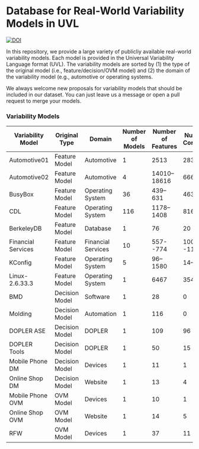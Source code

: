 # Database for Real-World Variability Models in UVL


[![DOI](https://zenodo.org/badge/346675134.svg)](https://zenodo.org/badge/latestdoi/346675134)


In this repository, we provide a large variety of publicliy available real-world variability models. Each model is provided in the Universal Variability Language format (UVL). The variability models are sorted by (1) the type of the original model (i.e., feature/decision/OVM model) and (2) the domain of the variability model (e.g., automotive or operating systems.

We always welcome new proposals for variability models that should be included in our dataset. You can just leave us a message or open a pull request to merge your models.

### Variability Models
|Variability Model |Original Type |Domain            |Number of Models|Number of Features|Number of Constraints|
|------------------|--------------|------------------|--------------|----------------|-------------------|
|Automotive01      |Feature Model |Automotive        |1             |2513            |2833               |
|Automotive02      |Feature Model |Automotive        |4             |14010–18616     |666–1369           |
|BusyBox           |Feature Model |Operating System  |36            |439–631         |463–691            |
|CDL               |Feature Model |Operating System  |116           |1178–1408       |816–956            |
|BerkeleyDB        |Feature Model |Database          |1             |76              |20                 |
|Financial Services|Feature Model |Financial Services|10            |557--774        |1001--1148         |
|KConfig           |Feature Model |Operating System  |5             |96–1580         |14–3455            |
|Linux-2.6.33.3    |Feature Model |Operating System  |1             |6467            |3545               |
|BMD               |Decision Model|Software          |1             |28              |0                  |
|Molding           |Decision Model|Automation        |1             |116             |0                  |
|DOPLER ASE        |Decision Model|DOPLER            |1             |109             |96                 |
|DOPLER Tools      |Decision Model|DOPLER            |1             |50              |15                 |
|Mobile Phone DM   |Decision Model|Devices           |1             |11              |1                  |
|Online Shop DM    |Decision Model|Website           |1             |13              |4                  |
|Mobile Phone OVM  |OVM Model     |Devices           |1             |10              |1                  |
|Online Shop OVM   |OVM Model     |Website           |1             |14              |5                  |
|RFW               |OVM Model     |Devices           |1             |37              |11                 |

